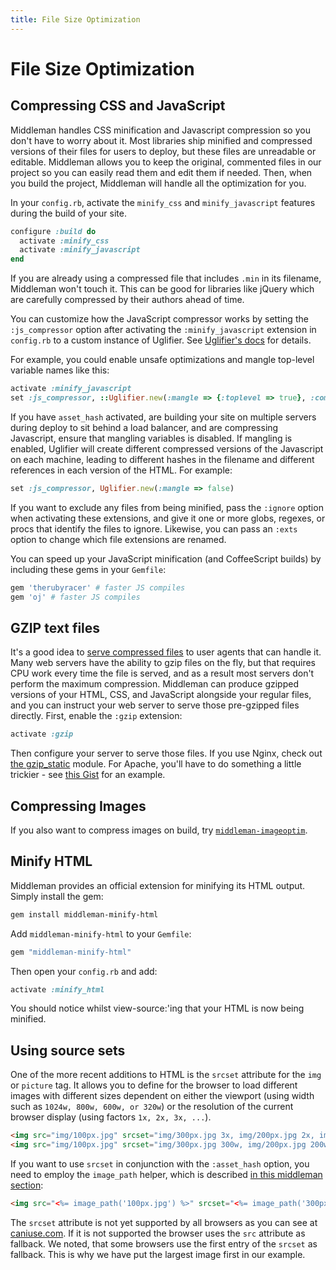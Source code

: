 ```yaml
---
title: File Size Optimization
---
```


# File Size Optimization

## Compressing CSS and JavaScript

Middleman handles CSS minification and Javascript compression so you don't have
to worry about it. Most libraries ship minified and compressed versions of
their files for users to deploy, but these files are unreadable or editable.
Middleman allows you to keep the original, commented files in our project so
you can easily read them and edit them if needed. Then, when you build the
project, Middleman will handle all the optimization for you.

In your `config.rb`, activate the `minify_css` and `minify_javascript` features
during the build of your site.

``` ruby
configure :build do
  activate :minify_css
  activate :minify_javascript
end
```

If you are already using a compressed file that includes `.min` in its
filename, Middleman won't touch it. This can be good for libraries like jQuery
which are carefully compressed by their authors ahead of time.

You can customize how the JavaScript compressor works by setting the
`:js_compressor` option after activating the `:minify_javascript` extension in
`config.rb` to a custom instance of Uglifier. See [Uglifier's
docs](https://github.com/lautis/uglifier) for details. 

For example, you could
enable unsafe optimizations and mangle top-level variable names like this:

``` ruby
activate :minify_javascript
set :js_compressor, ::Uglifier.new(:mangle => {:toplevel => true}, :compress => {:unsafe => true})
```

If you have `asset_hash` activated, are building your site on multiple servers
during deploy to sit behind a load balancer, and are compressing Javascript,
ensure that mangling variables is disabled. If mangling is enabled, Uglifier
will create different compressed versions of the Javascript on each machine,
leading to different hashes in the filename and different references in each
version of the HTML. For example:

``` ruby
set :js_compressor, Uglifier.new(:mangle => false)
```

If you want to exclude any files from being minified, pass the `:ignore` option
when activating these extensions, and give it one or more globs, regexes, or
procs that identify the files to ignore. Likewise, you can pass an `:exts`
option to change which file extensions are renamed.

You can speed up your JavaScript minification (and CoffeeScript builds) by
including these gems in your `Gemfile`:

```ruby
gem 'therubyracer' # faster JS compiles
gem 'oj' # faster JS compiles
```

## GZIP text files

It's a good idea to [serve compressed
files](https://developer.yahoo.com/performance/rules.html#gzip) to user agents
that can handle it. Many web servers have the ability to gzip files on the fly,
but that requires CPU work every time the file is served, and as a result most
servers don't perform the maximum compression. Middleman can produce gzipped
versions of your HTML, CSS, and JavaScript alongside your regular files, and
you can instruct your web server to serve those pre-gzipped files directly.
First, enable the `:gzip` extension:

``` ruby
activate :gzip
```

Then configure your server to serve those files. If you use Nginx, check out
[the gzip_static](http://wiki.nginx.org/NginxHttpGzipStaticModule) module. For
Apache, you'll have to do something a little trickier - see [this
Gist](https://gist.github.com/2200790) for an example.

## Compressing Images

If you also want to compress images on build, try
[`middleman-imageoptim`](https://github.com/plasticine/middleman-imageoptim).

## Minify HTML

Middleman provides an official extension for minifying its HTML output. Simply
install the gem:

``` bash
gem install middleman-minify-html
```

Add `middleman-minify-html` to your `Gemfile`: 

``` ruby
gem "middleman-minify-html"
```

Then open your `config.rb` and add:

``` ruby
activate :minify_html
```

You should notice whilst view-source:'ing that your HTML is now being minified.


## Using source sets

One of the more recent additions to HTML is the `srcset` attribute for the `img` or `picture` tag. It allows you to define for the browser to load different images with different sizes dependent on either the viewport (using width such as `1024w, 800w, 600w, or 320w`) or the resolution of the current browser display (using factors `1x, 2x, 3x, ...`). 


```html
<img src="img/100px.jpg" srcset="img/300px.jpg 3x, img/200px.jpg 2x, img/100px.jpg 1x">
<img src="img/100px.jpg" srcset="img/300px.jpg 300w, img/200px.jpg 200w, img/100px.jpg 100w">

```

If you want to use `srcset` in conjunction with the `:asset_hash` option, you need to employ the `image_path` helper, which is described [in this middleman section](/advanced/asset_pipeline.html):

```html
<img src="<%= image_path('100px.jpg') %>" srcset="<%= image_path('300px.jpg') %> 3x, <%= image_path('200px.jpg') %> 2x, <%= image_path('100px.jpg') %> 1x">
```


The `srcset` attribute is not yet supported by all browsers as you can see at [caniuse.com](http://caniuse.com/#feat=srcset). If it is not supported the browser uses the `src` attribute as fallback. We noted, that some browsers use the first entry of the `srcset` as fallback. This is why we have put the largest image first in our example.
